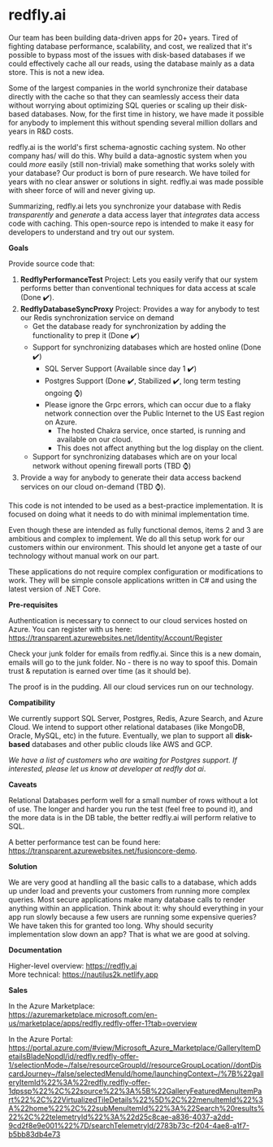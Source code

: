 # redfly.ai

Our team has been building data-driven apps for 20+ years. Tired of fighting database performance, scalability, and cost, we realized that it's possible to bypass most of the issues with disk-based databases if we could effectively cache all our reads, using the database mainly as a data store. This is not a new idea.

Some of the largest companies in the world synchronize their database directly with the cache so that they can seamlessly access their data without worrying about optimizing SQL queries or scaling up their disk-based databases. Now, for the first time in history, we have made it possible for anybody to implement this without spending several million dollars and years in R&D costs. 

redfly.ai is the world's first schema-agnostic caching system. No other company has/ will do this. Why build a data-agnostic system when you could _more_ easily (still non-trivial) make something that works solely with your database? Our product is born of pure research. We have toiled for years with no clear answer or solutions in sight. redfly.ai was made possible with sheer force of will and never giving up. 

Summarizing, redfly.ai lets you synchronize your database with Redis <i>transparently</i> and <i>generate</i> a data access layer that <i>integrates</i> data access code with caching. This open-source repo is intended to make it easy for developers to understand and try out our system.

**Goals**

Provide source code that:

1. **RedflyPerformanceTest** Project: Lets you easily verify that our system performs better than conventional techniques for data access at scale (Done ✔️).
2. **RedflyDatabaseSyncProxy** Project: Provides a way for anybody to test our Redis synchronization service on demand
   - Get the database ready for synchronization by adding the functionality to prep it (Done ✔️)
   - Support for synchronizing databases which are hosted online (Done ✔️)
      - SQL Server Support (Available since day 1 ✔️)
      - Postgres Support (Done ✔️, Stabilized ✔️, long term testing ongoing ⌚)
      - Please ignore the Grpc errors, which can occur due to a flaky network connection over the Public Internet to the US East region on Azure.
        - The hosted Chakra service, once started, is running and available on our cloud.
        - This does not affect anything but the log display on the client.
   - Support for synchronizing databases which are on your local network without opening firewall ports (TBD ⌚)
4. Provide a way for anybody to generate their data access backend services on our cloud on-demand (TBD ⌚).

This code is not intended to be used as a best-practice implementation. It is focused on doing what it needs to do with minimal implementation time.

Even though these are intended as fully functional demos, items 2 and 3 are ambitious and complex to implement. We do all this setup work for our customers within our environment. This should let anyone get a taste of our technology without manual work on our part.

These applications do not require complex configuration or modifications to work. They will be simple console applications written in C# and using the latest version of .NET Core. 

**Pre-requisites**

Authentication is necessary to connect to our cloud services hosted on Azure. You can register with us here:<br/>
https://transparent.azurewebsites.net/Identity/Account/Register

Check your junk folder for emails from redfly.ai. Since this is a new domain, emails will go to the junk folder. No - there is no way to spoof this. Domain trust & reputation is earned over time (as it should be).

The proof is in the pudding. All our cloud services run on our technology.  

**Compatibility**

We currently support SQL Server, Postgres, Redis, Azure Search, and Azure Cloud. We intend to support other relational databases (like MongoDB, Oracle, MySQL, etc) in the future. Eventually, we plan to support all **disk-based** databases and other public clouds like AWS and GCP. 

_We have a list of customers who are waiting for Postgres support. If interested, please let us know at developer at redfly dot ai_.

**Caveats**

Relational Databases perform well for a small number of rows without a lot of use. The longer and harder you run the test (feel free to pound it), and the more data is in the DB table, the better redfly.ai will perform relative to SQL.

A better performance test can be found here: https://transparent.azurewebsites.net/fusioncore-demo. 

**Solution**

We are very good at handling all the basic calls to a database, which adds up under load and prevents your customers from running more complex queries. Most secure applications make many database calls to render anything within an application. Think about it: why should everything in your app run slowly because a few users are running some expensive queries? We have taken this for granted too long. Why should security implementation slow down an app? That is what we are good at solving.

**Documentation**

Higher-level overview: https://redfly.ai <br/>
More technical: https://nautilus2k.netlify.app <br/>

**Sales**

In the Azure Marketplace:<br/>
https://azuremarketplace.microsoft.com/en-us/marketplace/apps/redfly.redfly-offer-1?tab=overview

In the Azure Portal:<br/>
https://portal.azure.com/#view/Microsoft_Azure_Marketplace/GalleryItemDetailsBladeNopdl/id/redfly.redfly-offer-1/selectionMode~/false/resourceGroupId//resourceGroupLocation//dontDiscardJourney~/false/selectedMenuId/home/launchingContext~/%7B%22galleryItemId%22%3A%22redfly.redfly-offer-1dpssp%22%2C%22source%22%3A%5B%22GalleryFeaturedMenuItemPart%22%2C%22VirtualizedTileDetails%22%5D%2C%22menuItemId%22%3A%22home%22%2C%22subMenuItemId%22%3A%22Search%20results%22%2C%22telemetryId%22%3A%22d25c8cae-a836-4037-a2dd-9cd2f8e9e001%22%7D/searchTelemetryId/2783b73c-f204-4ae8-a1f7-b5bb83db4e73
